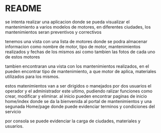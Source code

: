 # README

se intenta realizar una aplicacion donde se pueda visualizar el mantenimiento a varios modelos de motores, en diferentes ciudades, los mantenimientos seran preventivos y correctivos

tenemos una vista con una lista de motores donde se podra almacenar informacion como nombre de motor, tipo de motor, mantenimientos realizados y fechas de los mismos asi como tambien las fotos de cada uno de estos motores

tambien encontraran una vista con los mantenimientos realizados, en el pueden encontrar tipo de mantenimiento, a que motor de aplica, materiales utilizados para los mismos.

estos matenimientos van a ser dirigidos o manejados por dos usuarios el operador y el administrador este ultimo, pudiendo ralizar funciones como crear, modificar y eliminar.
al inicio pueden encontrar paginas de inicio  home/index donde se da la bienvenida al portal de mantenimientos y una segunada Home/page donde puede evidenciar terminos y condiciones  del servicio

por consola se puede evidenciar la carga de ciudades, materiales y usuarios.


